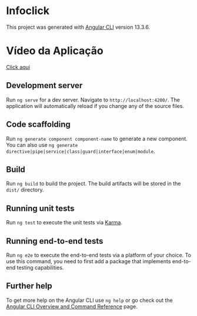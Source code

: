 # Infoclick

This project was generated with [Angular CLI](https://github.com/angular/angular-cli) version 13.3.6.

<h1> Vídeo da Aplicação</h1> <a href="https://drive.google.com/file/d/121CkRDGK_cDnI8-w-LZo8rtj0U_-PYMs/view?usp=sharing" target="_blank">Click aqui</a>

## Development server

Run `ng serve` for a dev server. Navigate to `http://localhost:4200/`. The application will automatically reload if you change any of the source files.

## Code scaffolding

Run `ng generate component component-name` to generate a new component. You can also use `ng generate directive|pipe|service|class|guard|interface|enum|module`.

## Build

Run `ng build` to build the project. The build artifacts will be stored in the `dist/` directory.

## Running unit tests

Run `ng test` to execute the unit tests via [Karma](https://karma-runner.github.io).

## Running end-to-end tests

Run `ng e2e` to execute the end-to-end tests via a platform of your choice. To use this command, you need to first add a package that implements end-to-end testing capabilities.

## Further help

To get more help on the Angular CLI use `ng help` or go check out the [Angular CLI Overview and Command Reference](https://angular.io/cli) page.
